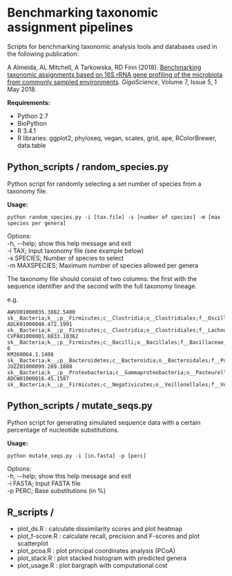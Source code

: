 Benchmarking taxonomic assignment pipelines
===========================================

Scripts for benchmarking taxonomic analysis tools and databases used in the following publication: 

A Almeida, AL Mitchell, A Tarkowska, RD Finn (2018). [Benchmarking taxonomic assignments based on 16S rRNA gene profiling of the microbiota from commonly sampled environments](https://academic.oup.com/gigascience/article/7/5/giy054/4995265). <i>GigaScience</i>, Volume 7, Issue 5, 1 May 2018.

<b>Requirements:</b>
* Python 2.7
* BioPython
* R 3.4.1
* R libraries: ggplot2, phyloseq, vegan, scales, grid, ape, RColorBrewer, data.table 

## Python_scripts / random_species.py

Python script for randomly selecting a set number of species from a taxonomy file.

<b>Usage:</b>
```
python random_species.py -i [tax.file] -s [number of species] -m [max species per genera]
```
Options:  
-h, --help; show this help message and exit  
-i  TAX; Input taxonomy file (see example below)  
-s  SPECIES; Number of species to select    
-m  MAXSPECIES; Maximum number of species allowed per genera

The taxonomy file should consist of two columns: the first with the sequence identifier and the second with the full taxonomy lineage.

e.g.
```
AWVO01000035.3882.5400	sk__Bacteria;k__;p__Firmicutes;c__Clostridia;o__Clostridiales;f__Oscillospiraceae;g__Oscillibacter;s__Oscillibacter_sp._KLE_1745
ADLK01000048.472.1991	sk__Bacteria;k__;p__Firmicutes;c__Clostridia;o__Clostridiales;f__Lachnospiraceae;g__Lachnoclostridium;s__[Clostridium]_citroniae
CVPA01000001.8833.10362	sk__Bacteria;k__;p__Firmicutes;c__Bacilli;o__Bacillales;f__Bacillaceae;g__Bacillus;s__Bacillus_sp._Co1-6
KM360064.1.1408	sk__Bacteria;k__;p__Bacteroidetes;c__Bacteroidia;o__Bacteroidales;f__Porphyromonadaceae;g__Porphyromonas;s__Porphyromonas_katsikii
JUZZ01000099.289.1808	sk__Bacteria;k__;p__Proteobacteria;c__Gammaproteobacteria;o__Pasteurellales;f__Pasteurellaceae;g__Haemophilus;s__Haemophilus_parainfluenzae
ADCW01000016.45.1587	sk__Bacteria;k__;p__Firmicutes;c__Negativicutes;o__Veillonellales;f__Veillonellaceae;g__Veillonella;s__Veillonella_sp._6_1_27
```
## Python_scripts / mutate_seqs.py

Python script for generating simulated sequence data with a certain percentage of nucleotide substitutions. 

<b>Usage:</b>
```
python mutate_seqs.py -i [in.fasta] -p [perc]
```
Options:  
-h, --help; show this help message and exit  
-i FASTA; Input FASTA file  
-p PERC; Base substitutions (in %)

## R_scripts /

* plot_ds.R : calculate dissimilarity scores and plot heatmap
* plot_f-score.R : calculate recall, precision and F-scores and plot scatterplot
* plot_pcoa.R : plot principal coordinates analysis (PCoA)
* plot_stack.R : plot stacked histogram with predicted genera
* plot_usage.R : plot bargraph with computational cost
